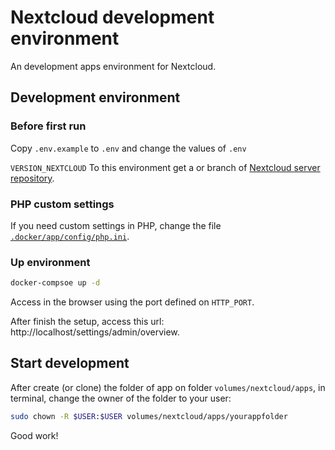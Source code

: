 # Nextcloud development environment

An development apps environment for Nextcloud.

## Development environment

### Before first run

Copy `.env.example` to `.env` and change the values of `.env`

`VERSION_NEXTCLOUD` To this environment get a or branch of [Nextcloud server repository](github.com/nextcloud/server).

### PHP custom settings

If you need custom settings in PHP, change the file [`.docker/app/config/php.ini`](/.docker/app/config/php.ini).

### Up environment
```bash
docker-compsoe up -d
```
Access in the browser using the port defined on `HTTP_PORT`.

After finish the setup, access this url: http://localhost/settings/admin/overview.

## Start development

After create (or clone) the folder of app on folder `volumes/nextcloud/apps`, in terminal, change the owner of the folder to your user:

```bash
sudo chown -R $USER:$USER volumes/nextcloud/apps/yourappfolder
```
Good work!